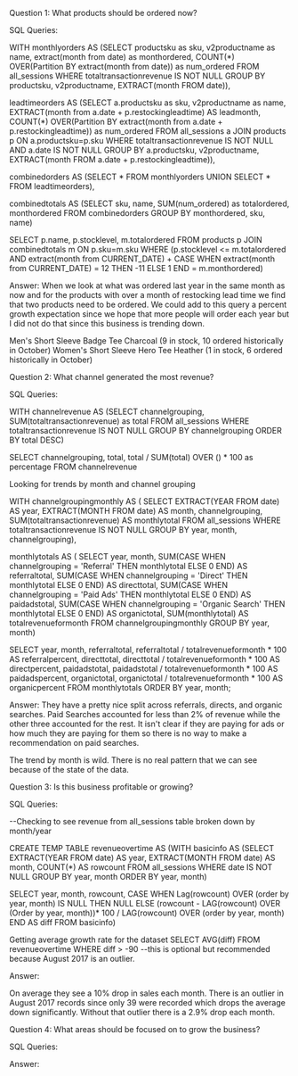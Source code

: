 Question 1: What products should be ordered now? 

SQL Queries:

WITH monthlyorders AS (SELECT productsku as sku, v2productname as name, 
	extract(month from date) as monthordered, 
	COUNT(*) OVER(Partition BY extract(month from date)) as num_ordered
FROM all_sessions
WHERE totaltransactionrevenue IS NOT NULL
GROUP BY productsku, v2productname, EXTRACT(month FROM date)),

leadtimeorders AS (SELECT a.productsku as sku, v2productname as name,
	EXTRACT(month from a.date + p.restockingleadtime) AS leadmonth,
	COUNT(*) OVER(Partition BY extract(month from a.date + p.restockingleadtime)) as num_ordered
FROM all_sessions a
JOIN products p
ON a.productsku=p.sku
WHERE totaltransactionrevenue IS NOT NULL AND a.date IS NOT NULL
GROUP BY a.productsku, v2productname, EXTRACT(month FROM a.date + p.restockingleadtime)),

combinedorders AS (SELECT * FROM monthlyorders UNION SELECT * FROM leadtimeorders),

combinedtotals AS (SELECT sku, name, SUM(num_ordered) as totalordered, monthordered
FROM combinedorders
GROUP BY monthordered, sku, name)

SELECT p.name, p.stocklevel, m.totalordered
FROM products p
JOIN combinedtotals m
ON p.sku=m.sku
WHERE 
	 (p.stocklevel <= m.totalordered
	AND
	extract(month from CURRENT_DATE) + CASE 
		WHEN extract(month from CURRENT_DATE) = 12 
		THEN -11 
		ELSE 1 END = m.monthordered)

Answer: 
When we look at what was ordered last year in the same month as now and for the products with over a month of restocking lead time we find that two products need to be ordered. We could add to this query a percent growth expectation since we hope that more people will order each year but I did not do that since this business is trending down. 

Men's Short Sleeve Badge Tee Charcoal (9 in stock, 10 ordered historically in October)
Women's Short Sleeve Hero Tee Heather (1 in stock, 6 ordered historically in October)


Question 2: What channel generated the most revenue? 

SQL Queries:

WITH channelrevenue AS (SELECT channelgrouping, SUM(totaltransactionrevenue) as total
FROM all_sessions
WHERE totaltransactionrevenue IS NOT NULL
GROUP BY channelgrouping
ORDER BY total DESC)

SELECT channelgrouping, total, total / SUM(total) OVER () * 100 as percentage
FROM channelrevenue

Looking for trends by month and channel grouping

WITH channelgroupingmonthly AS (
    SELECT EXTRACT(YEAR FROM date) AS year, EXTRACT(MONTH FROM date) AS month, channelgrouping,
    	SUM(totaltransactionrevenue) AS monthlytotal
    FROM all_sessions
    WHERE totaltransactionrevenue IS NOT NULL
    GROUP BY year, month, channelgrouping),
	
monthlytotals AS (
    SELECT year, month,
        SUM(CASE WHEN channelgrouping = 'Referral' THEN monthlytotal ELSE 0 END) AS referraltotal,
        SUM(CASE WHEN channelgrouping = 'Direct' THEN monthlytotal ELSE 0 END) AS directtotal,
        SUM(CASE WHEN channelgrouping = 'Paid Ads' THEN monthlytotal ELSE 0 END) AS paidadstotal,
        SUM(CASE WHEN channelgrouping = 'Organic Search' THEN monthlytotal ELSE 0 END) AS organictotal,
        SUM(monthlytotal) AS totalrevenueformonth
    FROM channelgroupingmonthly
    GROUP BY year, month)
	
SELECT 
    year, month, referraltotal,
    referraltotal / totalrevenueformonth * 100 AS referralpercent, directtotal,
    directtotal / totalrevenueformonth * 100 AS directpercent, paidadstotal,
    paidadstotal / totalrevenueformonth * 100 AS paidadspercent, organictotal,
    organictotal / totalrevenueformonth * 100 AS organicpercent
FROM monthlytotals
ORDER BY year, month;

Answer:
They have a pretty nice split across referrals, directs, and organic searches. Paid Searches accounted for less than 2% of revenue while the other three accounted for the rest. It isn't clear if they are paying for ads or how much they are paying for them so there is no way to make a recommendation on paid searches. 

The trend by month is wild. There is no real pattern that we can see because of the state of the data. 


Question 3: Is this business profitable or growing? 

SQL Queries:

--Checking to see revenue from all_sessions table broken down by month/year

CREATE TEMP TABLE revenueovertime AS (WITH basicinfo AS (SELECT EXTRACT(YEAR FROM date) AS year, 
    EXTRACT(MONTH FROM date) AS month, 
    COUNT(*) AS rowcount
FROM all_sessions
WHERE date IS NOT NULL
GROUP BY year, month
ORDER BY year, month)

SELECT year, month, rowcount, 
	CASE WHEN Lag(rowcount) OVER (order by year, month) IS NULL THEN NULL
	ELSE (rowcount - LAG(rowcount) OVER (Order by year, month))* 100 / LAG(rowcount) OVER (order by year, month) 
	END AS diff
FROM basicinfo)

Getting average growth rate for the dataset
SELECT AVG(diff)
FROM revenueovertime
WHERE diff > -90 --this is optional but recommended because August 2017 is an outlier. 


Answer:

On average they see a 10% drop in sales each month. There is an outlier in August 2017 records since only 39 were recorded which drops the average down significantly. Without that outlier there is a 2.9% drop each month. 

Question 4: What areas should be focused on to grow the business?  

SQL Queries:

Answer: